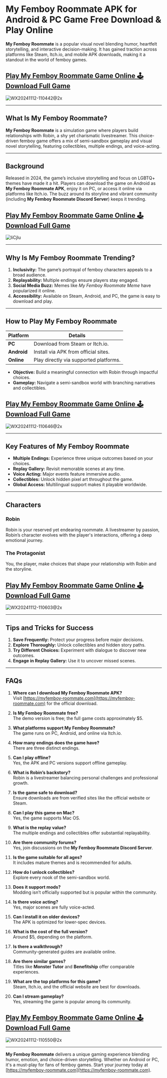 # My Femboy Roommate APK for Android & PC Game Free Download & Play Online

**My Femboy Roommate** is a popular visual novel blending humor, heartfelt storytelling, and interactive decision-making. It has gained traction across platforms like Steam, Itch.io, and mobile APK downloads, making it a standout in the world of femboy games. 

## [Play My Femboy Roommate Game Online 🕹️ Download Full Game](https://myfemboy-roommate.com)
![WX20241112-110442@2x](https://github.com/user-attachments/assets/d858ed69-4ca3-4599-8f9f-f4724818004d)

---

## What Is My Femboy Roommate?

**My Femboy Roommate** is a simulation game where players build relationships with Robin, a shy yet charismatic livestreamer. This choice-driven femboy game offers a mix of semi-sandbox gameplay and visual novel storytelling, featuring collectibles, multiple endings, and voice-acting.

---

## Background

Released in 2024, the game’s inclusive storytelling and focus on LGBTQ+ themes have made it a hit. Players can download the game on Android as **My Femboy Roommate APK**, enjoy it on PC, or access it online via platforms like Itch.io. The buzz around its storyline and vibrant community (including **My Femboy Roommate Discord Server**) keeps it trending.

## [Play My Femboy Roommate Game Online 🕹️ Download Full Game](https://myfemboy-roommate.com)
![IiCjIu](https://github.com/user-attachments/assets/f915e5ac-8657-4ea3-9e60-84f0b8817c75)

---

## Why Is My Femboy Roommate Trending?

1. **Inclusivity:** The game’s portrayal of femboy characters appeals to a broad audience.
2. **Replayability:** Multiple endings ensure players stay engaged.
3. **Social Media Buzz:** Memes like *My Femboy Roommate Meme* have popularized it online.
4. **Accessibility:** Available on Steam, Android, and PC, the game is easy to download and play.

---

## How to Play My Femboy Roommate

| **Platform**   | **Details**                              |
|----------------|------------------------------------------|
| **PC**         | Download from Steam or Itch.io.          |
| **Android**    | Install via APK from official sites.     |
| **Online**     | Play directly via supported platforms.   |

- **Objective:** Build a meaningful connection with Robin through impactful choices.
- **Gameplay:** Navigate a semi-sandbox world with branching narratives and collectibles.

## [Play My Femboy Roommate Game Online 🕹️ Download Full Game](https://myfemboy-roommate.com)
![WX20241112-110646@2x](https://github.com/user-attachments/assets/c9130336-9a57-4aa3-906e-9a8c82496f85)

---

## Key Features of My Femboy Roommate

- **Multiple Endings:** Experience three unique outcomes based on your choices.
- **Replay Gallery:** Revisit memorable scenes at any time.
- **Voice Acting:** Major events feature immersive audio.
- **Collectibles:** Unlock hidden pixel art throughout the game.
- **Global Access:** Multilingual support makes it playable worldwide.

---

## Characters

### Robin
Robin is your reserved yet endearing roommate. A livestreamer by passion, Robin’s character evolves with the player's interactions, offering a deep emotional journey.

### The Protagonist
You, the player, make choices that shape your relationship with Robin and the storyline.

## [Play My Femboy Roommate Game Online 🕹️ Download Full Game](https://myfemboy-roommate.com)
![WX20241112-110603@2x](https://github.com/user-attachments/assets/7c0358a8-bbe5-4c56-8bc5-5556a00c2981)

---

## Tips and Tricks for Success

1. **Save Frequently:** Protect your progress before major decisions.
2. **Explore Thoroughly:** Unlock collectibles and hidden story paths.
3. **Try Different Choices:** Experiment with dialogue to discover new outcomes.
4. **Engage in Replay Gallery:** Use it to uncover missed scenes.

---

## FAQs

1. **Where can I download My Femboy Roommate APK?**  
   Visit [https://myfemboy-roommate.com](https://myfemboy-roommate.com) for the official download.

2. **Is My Femboy Roommate free?**  
   The demo version is free; the full game costs approximately $5.

3. **What platforms support My Femboy Roommate?**  
   The game runs on PC, Android, and online via Itch.io.

4. **How many endings does the game have?**  
   There are three distinct endings.

5. **Can I play offline?**  
   Yes, the APK and PC versions support offline gameplay.

6. **What is Robin’s backstory?**  
   Robin is a livestreamer balancing personal challenges and professional growth.

7. **Is the game safe to download?**  
   Ensure downloads are from verified sites like the official website or Steam.

8. **Can I play this game on Mac?**  
   Yes, the game supports Mac OS.

9. **What is the replay value?**  
   The multiple endings and collectibles offer substantial replayability.

10. **Are there community forums?**  
    Yes, join discussions on the **My Femboy Roommate Discord Server**.

11. **Is the game suitable for all ages?**  
    It includes mature themes and is recommended for adults.

12. **How do I unlock collectibles?**  
    Explore every nook of the semi-sandbox world.

13. **Does it support mods?**  
    Modding isn’t officially supported but is popular within the community.

14. **Is there voice acting?**  
    Yes, major scenes are fully voice-acted.

15. **Can I install it on older devices?**  
    The APK is optimized for lower-spec devices.

16. **What is the cost of the full version?**  
    Around $5, depending on the platform.

17. **Is there a walkthrough?**  
    Community-generated guides are available online.

18. **Are there similar games?**  
    Titles like **Monster Tutor** and **Benefitship** offer comparable experiences.

19. **What are the top platforms for this game?**  
    Steam, Itch.io, and the official website are best for downloads.

20. **Can I stream gameplay?**  
    Yes, streaming the game is popular among its community.

## [Play My Femboy Roommate Game Online 🕹️ Download Full Game](https://myfemboy-roommate.com)
![WX20241112-110550@2x](https://github.com/user-attachments/assets/5c5288d8-c518-497e-949d-6bc9f0d7efe6)

---

**My Femboy Roommate** delivers a unique gaming experience blending humor, emotion, and choice-driven storytelling. Whether on Android or PC, it's a must-play for fans of femboy games. Start your journey today at [https://myfemboy-roommate.com](https://myfemboy-roommate.com).
